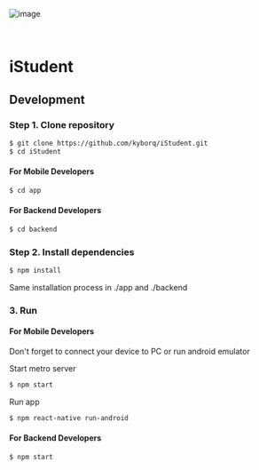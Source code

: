 ![image](https://github.com/kyborq/iStudent/assets/52314985/2daefa10-3f50-4df2-859c-a57066f01a2e)

<div align="center">
  <img src="https://img.shields.io/github/issues/kyborq/iStudent" alt="" />
  <img src="https://img.shields.io/github/last-commit/kyborq/iStudent" alt="" />
  <img src="https://img.shields.io/github/stars/kyborq/iStudent" alt="" />
</div>

# iStudent

## Development

### Step 1. Clone repository

```bash
$ git clone https://github.com/kyborq/iStudent.git
$ cd iStudent
```

#### For Mobile Developers

```bash
$ cd app
```

#### For Backend Developers

```bash
$ cd backend
```


### Step 2. Install dependencies

```bash
$ npm install
```

Same installation process in ./app and ./backend

### 3. Run

#### For Mobile Developers

Don't forget to connect your device to PC or run android emulator

Start metro server

```bash
$ npm start
```

Run app

```bash
$ npm react-native run-android
```

#### For Backend Developers

```bash
$ npm start
```

